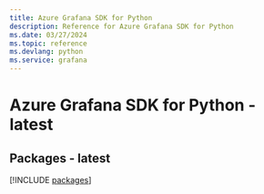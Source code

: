 ```yaml
---
title: Azure Grafana SDK for Python
description: Reference for Azure Grafana SDK for Python
ms.date: 03/27/2024
ms.topic: reference
ms.devlang: python
ms.service: grafana
---
```

# Azure Grafana SDK for Python - latest
## Packages - latest
[!INCLUDE [packages](grafana-index.md)]